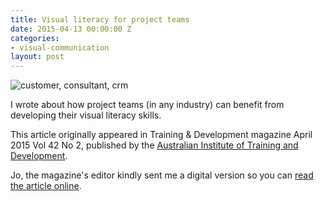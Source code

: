 ```yaml
---
title: Visual literacy for project teams
date: 2015-04-13 00:00:00 Z
categories:
- visual-communication
layout: post
---
```


<img src="https://dl.dropboxusercontent.com/u/9514661/visual-literacy.png" alt="customer, consultant, crm">

I wrote about how project teams (in any industry) can benefit from developing their visual literacy skills.

This article originally appeared in Training & Development magazine April 2015 Vol 42 No 2, published by the <a href="http://aitd.com.au">Australian Institute of Training and Development</a>.

Jo, the magazine's editor kindly sent me a digital version so you can [read the article online](https://dl.dropboxusercontent.com/u/9514661/visual-literacy-for-project-teams.pdf).

